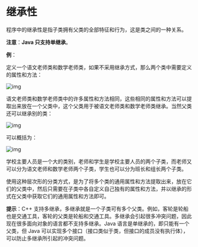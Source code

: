 # 继承性

程序中的继承性是指子类拥有父类的全部特征和行为，这是类之间的一种关系。

**注意**：**Java 只支持单继承**。

**例**：

定义一个语文老师类和数学老师类，如果不采用继承方式，那么两个类中需要定义的属性和方法：

![img](https://cdn.jsdelivr.net/gh/letengzz/Two-C@main/img/Java/202210181133408.jpeg)


语文老师类和数学老师类中的许多属性和方法相同，这些相同的属性和方法可以提取出来放在一个父类中，这个父类用于被语文老师类和数学老师类继承。当然父类还可以继承别的类：

![img](https://cdn.jsdelivr.net/gh/letengzz/Two-C@main/img/Java/202210181133982.jpeg)

可以概括为：

![img](https://cdn.jsdelivr.net/gh/letengzz/Two-C@main/img/Java/202210181135113.jpg)

学校主要人员是一个大的类别，老师和学生是学校主要人员的两个子类，而老师又可以分为语文老师和数学老师两个子类，学生也可以分为班长和组长两个子类。

使用这种层次形的分类方式，是为了将多个类的通用属性和方法提取出来，放在它们的父类中，然后只需要在子类中各自定义自己独有的属性和方法，并以继承的形式在父类中获取它们的通用属性和方法即可。

**提示**：C++ 支持多继承，多继承就是一个子类可有多个父类。例如，客轮是轮船也是交通工具，客轮的父类是轮船和交通工具。多继承会引起很多冲突问题，因此现在很多面向对象的语言都不支持多继承。Java 语言是单继承的，即只能有一个父类，但 Java 可以实现多个接口（接口类似于类，但接口的成员没有执行体），可以防止多继承所引起的冲突问题。

